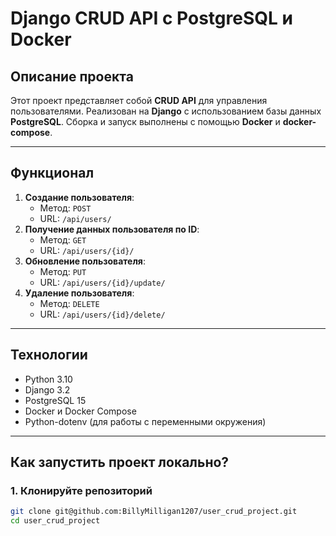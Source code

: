 # Django CRUD API с PostgreSQL и Docker

## Описание проекта

Этот проект представляет собой **CRUD API** для управления пользователями. Реализован на **Django** с использованием базы данных **PostgreSQL**. Сборка и запуск выполнены с помощью **Docker** и **docker-compose**.

---

## **Функционал**

1. **Создание пользователя**:
   - Метод: `POST`
   - URL: `/api/users/`
2. **Получение данных пользователя по ID**:
   - Метод: `GET`
   - URL: `/api/users/{id}/`
3. **Обновление пользователя**:
   - Метод: `PUT`
   - URL: `/api/users/{id}/update/`
4. **Удаление пользователя**:
   - Метод: `DELETE`
   - URL: `/api/users/{id}/delete/`

---

## **Технологии**

- Python 3.10
- Django 3.2
- PostgreSQL 15
- Docker и Docker Compose
- Python-dotenv (для работы с переменными окружения)

---

## **Как запустить проект локально?**

### **1. Клонируйте репозиторий**

```bash
git clone git@github.com:BillyMilligan1207/user_crud_project.git
cd user_crud_project
